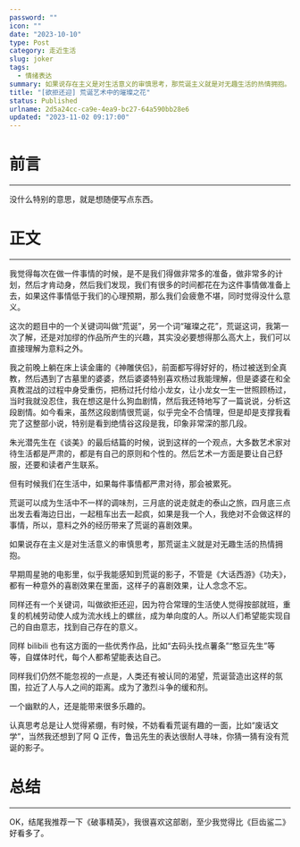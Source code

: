 ```yaml
---
password: ""
icon: ""
date: "2023-10-10"
type: Post
category: 走近生活
slug: joker
tags:
  - 情绪表达
summary: 如果说存在主义是对生活意义的审慎思考，那荒诞主义就是对无趣生活的热情拥抱。
title: "[欲拒还迎] 荒诞艺术中的璀璨之花"
status: Published
urlname: 2d5a24cc-ca9e-4ea9-bc27-64a590bb28e6
updated: "2023-11-02 09:17:00"
---
```


# 前言

---

没什么特别的意思，就是想随便写点东西。

# 正文

---

我觉得每次在做一件事情的时候，是不是我们得做非常多的准备，做非常多的计划，然后才肯动身，然后我们发现，我们有很多的时间都花在为这件事情做准备上去，如果这件事情低于我们的心理预期，那么我们会疲惫不堪，同时觉得没什么意义。

这次的题目中的一个关键词叫做“荒诞”，另一个词“璀璨之花”，荒诞这词，我第一次了解，还是对加缪的作品所产生的兴趣，其实没必要想得那么高大上，我们可以直接理解为意料之外。

我之前晚上躺在床上读金庸的《神雕侠侣》，前面都写得好好的，杨过被送到全真教，然后遇到了古墓里的婆婆，然后婆婆特别喜欢杨过我能理解，但是婆婆在和全真教混战的过程中身受重伤，把杨过托付给小龙女，让小龙女一生一世照顾杨过，当时我就没忍住，我在想这是什么狗血剧情，然后我还特地写了一篇说说，分析这段剧情。如今看来，虽然这段剧情很荒诞，似乎完全不合情理，但是却是支撑我看完了这整部小说，特别是看到绝情谷这段是我，印象非常深的那几段。

朱光潜先生在《谈美》的最后结篇的时候，说到这样的一个观点，大多数艺术家对待生活都是严肃的，都是有自己的原则和个性的。然后艺术一方面是要让自己舒服，还要和读者产生联系。

但有时候我们在生活中，如果每件事情都严肃对待，那会被累死。

荒诞可以成为生活中不一样的调味剂，三月底的说走就走的泰山之旅，四月底三点出发去看海边日出，一起租车出去一起疯，如果是我一个人，我绝对不会做这样的事情，所以，意料之外的经历带来了荒诞的喜剧效果。

如果说存在主义是对生活意义的审慎思考，那荒诞主义就是对无趣生活的热情拥抱。

早期周星驰的电影里，似乎我能感知到荒诞的影子，不管是《大话西游》《功夫》，都有一种意外的喜剧效果在里面，这样子的喜剧效果，让人念念不忘。

同样还有一个关键词，叫做欲拒还迎，因为符合常理的生活使人觉得按部就班，重复的机械劳动使人成为流水线上的螺丝，成为单向度的人。所以人们希望能实现自己的自由意志，找到自己存在的意义。

同样 bilibili 也有这方面的一些优秀作品，比如“去码头找点薯条”“憨豆先生”等等，自媒体时代，每个人都希望能表达自己。

同样我们仍然不能忽视的一点是，人类还有被认同的渴望，荒诞营造出这样的氛围，拉近了人与人之间的距离。成为了激烈斗争的缓和剂。

一个幽默的人，还是能带来很多乐趣的。

认真思考总是让人觉得紧绷，有时候，不妨看看荒诞有趣的一面，比如“废话文学”，当然我还想到了阿 Q 正传，鲁迅先生的表达很耐人寻味，你猜一猜有没有荒诞的影子。

# 总结

---

OK，结尾我推荐一下《破事精英》，我很喜欢这部剧，至少我觉得比《巨齿鲨二》好看多了。
